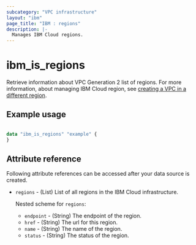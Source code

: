 ```yaml
---
subcategory: "VPC infrastructure"
layout: "ibm"
page_title: "IBM : regions"
description: |-
  Manages IBM Cloud regions.
---
```


# ibm_is_regions
Retrieve information about VPC Generation 2 list of regions. For more information, about managing IBM Cloud region, see [creating a VPC in a different region](https://cloud.ibm.com/docs/vpc?topic=vpc-creating-a-vpc-in-a-different-region).

## Example usage

```terraform

data "ibm_is_regions" "example" {
}

```



## Attribute reference
Following attribute references can be accessed after your data source is created.

- `regions` - (List) List of all regions in the IBM Cloud infrastructure.

  Nested scheme for `regions`:
    - `endpoint` - (String) The endpoint of the region.
    - `href` - (String) The url for this region.
    - `name` - (String) The name of the region.
    - `status` - (String) The status of the region.
